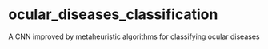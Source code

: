 # ocular_diseases_classification
A CNN improved by metaheuristic algorithms for classifying ocular diseases

